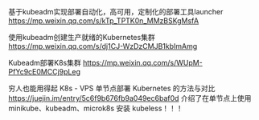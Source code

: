 基于kubeadm实现部署自动化，高可用，定制化的部署工具launcher
https://mp.weixin.qq.com/s/kTp_TPTK0n_MMzBSKgMsfA

使用kubeadm创建生产就绪的Kubernetes集群
https://mp.weixin.qq.com/s/dj1CJ-WzDzCMJB1kbImAmg

Kubeadm部署K8s集群
https://mp.weixin.qq.com/s/WUpM-PfYc9cE0MCCj9pLeg

穷人也能用得起 K8s - VPS 单节点部署 Kubernetes 的方法与对比
https://juejin.im/entry/5c6f9b676fb9a049ec6baf0d
介绍了在单节点上使用 minikube、kubeadm、microk8s 安装 kubeless！！！
